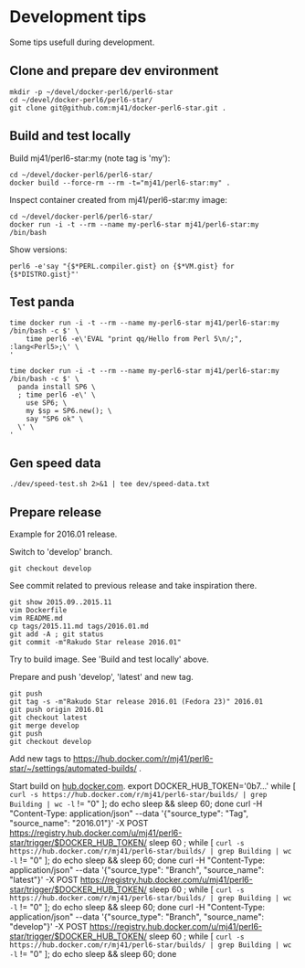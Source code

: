 Development tips
================

Some tips usefull during development.

Clone and prepare dev environment
---------------------------------

    mkdir -p ~/devel/docker-perl6/perl6-star
    cd ~/devel/docker-perl6/perl6-star/
    git clone git@github.com:mj41/docker-perl6-star.git .

Build and test locally
----------------------

Build mj41/perl6-star:my (note tag is 'my'):

    cd ~/devel/docker-perl6/perl6-star/
    docker build --force-rm --rm -t="mj41/perl6-star:my" .

Inspect container created from mj41/perl6-star:my image:

    cd ~/devel/docker-perl6/perl6-star/
    docker run -i -t --rm --name my-perl6-star mj41/perl6-star:my /bin/bash

Show versions:

    perl6 -e'say "{$*PERL.compiler.gist} on {$*VM.gist} for {$*DISTRO.gist}"'

Test panda
----------

    time docker run -i -t --rm --name my-perl6-star mj41/perl6-star:my /bin/bash -c $' \
		time perl6 -e\'EVAL "print qq/Hello from Perl 5\n/;", :lang<Perl5>;\' \
	'

    time docker run -i -t --rm --name my-perl6-star mj41/perl6-star:my /bin/bash -c $' \
      panda install SP6 \
      ; time perl6 -e\' \
        use SP6; \
        my $sp = SP6.new(); \
        say "SP6 ok" \
      \' \
    '

Gen speed data
--------------

    ./dev/speed-test.sh 2>&1 | tee dev/speed-data.txt

Prepare release
---------------

Example for 2016.01 release.

Switch to 'develop' branch.

    git checkout develop

See commit related to previous release and take inspiration there.

    git show 2015.09..2015.11
    vim Dockerfile
    vim README.md
    cp tags/2015.11.md tags/2016.01.md
    git add -A ; git status
    git commit -m"Rakudo Star release 2016.01"

Try to build image. See 'Build and test locally' above.

Prepare and push 'develop', 'latest' and new tag.

    git push
    git tag -s -m"Rakudo Star release 2016.01 (Fedora 23)" 2016.01
    git push origin 2016.01
    git checkout latest
    git merge develop
    git push
    git checkout develop

Add new tags to https://hub.docker.com/r/mj41/perl6-star/~/settings/automated-builds/ .

Start build on [hub.docker.com](https://registry.hub.docker.com/u/mj41/perl6-star/).
	export DOCKER_HUB_TOKEN='0b7...'
    while [ `curl -s https://hub.docker.com/r/mj41/perl6-star/builds/ | grep Building | wc -l` != "0" ]; do echo sleep && sleep 60; done
	curl -H "Content-Type: application/json" --data '{"source_type": "Tag", "source_name": "2016.01"}'    -X POST https://registry.hub.docker.com/u/mj41/perl6-star/trigger/$DOCKER_HUB_TOKEN/
    sleep 60 ; while [ `curl -s https://hub.docker.com/r/mj41/perl6-star/builds/ | grep Building | wc -l` != "0" ]; do echo sleep && sleep 60; done
	curl -H "Content-Type: application/json" --data '{"source_type": "Branch", "source_name": "latest"}'  -X POST https://registry.hub.docker.com/u/mj41/perl6-star/trigger/$DOCKER_HUB_TOKEN/
    sleep 60 ; while [ `curl -s https://hub.docker.com/r/mj41/perl6-star/builds/ | grep Building | wc -l` != "0" ]; do echo sleep && sleep 60; done
	curl -H "Content-Type: application/json" --data '{"source_type": "Branch", "source_name": "develop"}' -X POST https://registry.hub.docker.com/u/mj41/perl6-star/trigger/$DOCKER_HUB_TOKEN/
    sleep 60 ; while [ `curl -s https://hub.docker.com/r/mj41/perl6-star/builds/ | grep Building | wc -l` != "0" ]; do echo sleep && sleep 60; done
